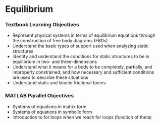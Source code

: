 # Equilibrium

### Textbook Learning Objectives
- Represent physical systems in terms of equilibrium equations through the construction of free body diagrams (FBDs)
- Understand the basic types of support used when analyzing static structures
- Identify and understand the conditions for static structures to be in equilibrium in two- and three-dimensions
- Understand what it means for a body to be completely, partially, and improperly constrained, and how necessary and sufficient conditions are used to describe these situations
- Understand static and kinetic frictional forces

### MATLAB Parallel Objectives
- Systems of equations in matrix form
- Systems of equations in symbolic form
- Introduction to for loops when we reach for loops (function of theta)